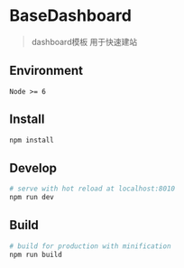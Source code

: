 # BaseDashboard

> dashboard模板 用于快速建站

## Environment

`Node >= 6`

## Install

``` bash
npm install
```

## Develop

``` bash
# serve with hot reload at localhost:8010
npm run dev
```

## Build

``` bash
# build for production with minification
npm run build
```
